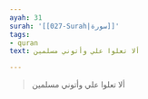 ```yaml
---
ayah: 31
surah: '[[027-Surah|سورة]]'
tags:
- quran
text: ألا تعلوا علي وأتوني مسلمين

---
```

> ألا تعلوا علي وأتوني مسلمين
